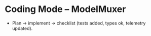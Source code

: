 # Coding Mode – ModelMuxer

- Plan → implement → checklist (tests added, types ok, telemetry updated).
